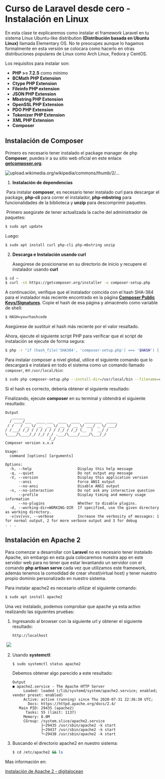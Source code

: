 # Curso de Laravel desde cero - Instalación en Linux

En esta clase te explicaremos como instalar el framework Laravel en tu sistema Linux Ubuntu-like distribution **(Distribución basada en Ubuntu Linux)** llamada Elementary OS. No te preocupes aunque lo hagamos formalmente en esta versión se colocara como hacerlo en otras distribuciones populares de Linux como Arch Linux, Fedora y CentOS.

Los requisitos para instalar son:

- **PHP >= 7.2.5** como minimo
- **BCMath PHP Extension**
- **Ctype PHP Extension**
- **Fileinfo PHP extension**
- **JSON PHP Extension**
- **Mbstring PHP Extension**
- **OpenSSL PHP Extension**
- **PDO PHP Extension**
- **Tokenizer PHP Extension**
- **XML PHP Extension**
- **Composer**

## Instalación de Composer

Primero es necesario tener instalado el package manager de php **Composer**, puedes ir a su sitio web oficial en este enlace **[getcomposer.org](https://getcomposer.org)**.

![upload.wikimedia.org/wikipedia/commons/thumb/2/...](https://upload.wikimedia.org/wikipedia/commons/thumb/2/26/Logo-composer-transparent.png/200px-Logo-composer-transparent.png)

1. **Instalación de dependencias**	

​	Para instalar **composer**, es necesario tener instalado curl para descargar el package, **php-cli** para correr el instalador, **php-mbstring** para funcionalidades de la biblioteca y **unzip** para descomprimir paquetes.

​	Primero asegúrate de tener actualizada la cache del administrador de paquetes:

```bash
$ sudo apt update
```

Luego:

```bash
$ sudo apt install curl php-cli php-mbstring unzip
```

2. **Descarga e Instalación usando curl**

   Asegúrese de posicionarse en su directorio de inicio y recupere el instalador usando **curl**

 ```bash
$ cd ~
$ curl -sS https://getcomposer.org/installer -o composer-setup.php
 ```

   A continuación, verifique que el instalador coincida con el hash SHA-384 para el instalador más reciente encontrado en la página **[Composer Public Keys/Signatures](https://composer.github.io/pubkeys.html)**. Copie el hash de esa página y almacénelo como variable de shell:

```bash
$ HASH=yourhashcode
```

Asegúrese de sustituir el hash más reciente por el valor resaltado.

Ahora, ejecute el siguiente script PHP para verificar que el script de instalación se ejecute de forma segura:

```bash
$ php -r "if (hash_file('SHA384', 'composer-setup.php') === '$HASH') { echo 'Installer verified'; } else { echo 'Installer corrupt'; unlink('composer-setup.php'); } echo PHP_EOL;"
```

Para instalar composer a nivel global, utilice el siguiente comando que lo descargará e instalará en todo el sistema como un comando llamado `composer`, en `/usr/local/bin`:

```bash
$ sudo php composer-setup.php --install-dir=/usr/local/bin --filename=composer
```

Si el hash es correcto, debería obtener el siguiente resultado:

Finalizando, ejecute **composer** en su terminal y obtendrá el siguiente resultado:

```
Output
   ______
  / ____/___  ____ ___  ____  ____  ________  _____
 / /   / __ \/ __ `__ \/ __ \/ __ \/ ___/ _ \/ ___/
/ /___/ /_/ / / / / / / /_/ / /_/ (__  )  __/ /
\____/\____/_/ /_/ /_/ .___/\____/____/\___/_/
                    /_/
Composer version x.x.x

Usage:
  command [options] [arguments]

Options:
  -h, --help                     Display this help message
  -q, --quiet                    Do not output any message
  -V, --version                  Display this application version
      --ansi                     Force ANSI output
      --no-ansi                  Disable ANSI output
  -n, --no-interaction           Do not ask any interactive question
      --profile                  Display timing and memory usage information
      --no-plugins               Whether to disable plugins.
  -d, --working-dir=WORKING-DIR  If specified, use the given directory as working directory.
  -v|vv|vvv, --verbose           Increase the verbosity of messages: 1 for normal output, 2 for more verbose output and 3 for debug
. . .
```



## Instalación en Apache 2

Para comenzar a desarrollar con **Laravel** no es necesario tener instalado Apache, sin embargo en esta guía colocaremos nuestra app en este servidor web para no tener que estar levantando un servidor con el comando **php artisan serve** cada vez que utilizamos este framework, además tenemos la comodidad de crear vhost(virtual host) y tener nuestro propio dominio personalizado en nuestro sistema.

Para instalar apache2 es necesario utilizar el siguiente comando:

```bash
$ sudo apt install apache2 
```

Una vez instalado, podemos comprobar que apache ya esta activo realizando las siguientes pruebas:

 1. Ingresando al browser con la siguiente url y obtener el siguiente resultado:

    ```
    http://localhost
    ```

​       ![](https://ubuntucommunity.s3.dualstack.us-east-2.amazonaws.com/optimized/2X/7/771159b35c97e429247aac754ad44bf06cc1efa8_2_690x461.png)

 2. Usando **systemctl**:

    ```bash
    $ sudo systemctl status apache2
    ```

    Debemos obtener algo parecido a este resultado:

    ```
    Output
    ● apache2.service - The Apache HTTP Server
         Loaded: loaded (/lib/systemd/system/apache2.service; enabled; vendor preset: enabled)
         Active: active (running) since Thu 2020-07-31 22:36:30 UTC;
           Docs: https://httpd.apache.org/docs/2.4/
       Main PID: 29435 (apache2)
          Tasks: 55 (limit: 1137)
         Memory: 8.0M
         CGroup: /system.slice/apache2.service
                 ├─29435 /usr/sbin/apache2 -k start
                 ├─29437 /usr/sbin/apache2 -k start
                 └─29438 /usr/sbin/apache2 -k start
    ```

 3. Buscando el directorio apache2 en nuestro sistema:

    ```bash
    $ cd /etc/apache2 && ls
    ```

Mas información en:

[Instalación de Apache 2 - digitalocean](https://www.digitalocean.com/community/tutorials/how-to-install-the-apache-web-server-on-ubuntu-20-04-es)

